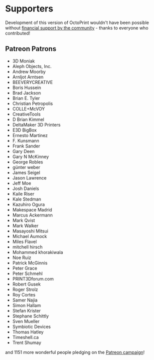 # Supporters 

Development of this version of OctoPrint wouldn't have been possible without
[financial support by the community](http://octoprint.org/support-octoprint/) -
thanks to everyone who contributed!

## Patreon Patrons

  * 3D Moniak
  * Aleph Objects, Inc.
  * Andrew Moorby
  * Arnljot Arntsen
  * BEEVERYCREATIVE
  * Boris Hussein
  * Brad Jackson
  * Brian E. Tyler
  * Christian Petropolis
  * COLLE+McVOY
  * CreativeTools
  * D Brian Kimmel
  * DeltaMaker 3D Printers
  * E3D BigBox
  * Ernesto Martinez
  * F. Kunsmann
  * Frank Sander
  * Gary Deen
  * Gary N McKinney
  * George Robles
  * günter weber
  * James Seigel
  * Jason Lawrence
  * Jeff Moe
  * Josh Daniels
  * Kaile Riser
  * Kale Stedman
  * Kazuhiro Ogura
  * Makespace Madrid
  * Marcus Ackermann
  * Mark Qvist
  * Mark Walker
  * Masayoshi Mitsui
  * Michael Aumock
  * Miles Flavel
  * mitchell hirsch
  * Mohammed khorakiwala
  * Noe Ruiz
  * Patrick McGinnis
  * Peter Grace
  * Peter Schmehl
  * PRINT3Dforum.com
  * Robert Gusek
  * Roger Strolz
  * Roy Cortes
  * Samer Najia
  * Simon Hallam
  * Stefan Krister
  * Stephane Schittly
  * Sven Mueller
  * Symbiotic Devices
  * Thomas Hatley
  * Timeshell.ca
  * Trent Shumay

and 1151 more wonderful people pledging on the [Patreon campaign](https://patreon.com/foosel)!